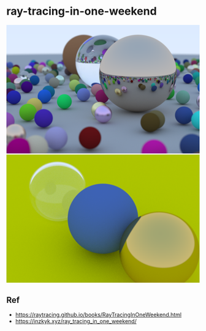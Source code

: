 # ray-tracing-in-one-weekend
![image1](https://raw.githubusercontent.com/estshorter/ray-tracing-in-one-weekend/images/image1.png)
![image2](https://raw.githubusercontent.com/estshorter/ray-tracing-in-one-weekend/images/image2.png)

## Ref
- https://raytracing.github.io/books/RayTracingInOneWeekend.html
- https://inzkyk.xyz/ray_tracing_in_one_weekend/
